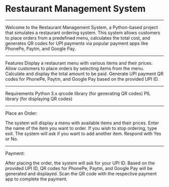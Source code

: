 <h1>Restaurant Management System</h1>
<hr> 
Welcome to the Restaurant Management System, a Python-based project that simulates a restaurant ordering system. This system allows customers to place orders from a predefined menu, calculates the total cost, and generates QR codes for UPI payments via popular payment apps like PhonePe, Paytm, and Google Pay.

<hr>
Features
Display a restaurant menu with various items and their prices.
Allow customers to place orders by selecting items from the menu.
Calculate and display the total amount to be paid.
Generate UPI payment QR codes for PhonePe, Paytm, and Google Pay based on the provided UPI ID.
<hr>
Requirements
Python 3.x
qrcode library (for generating QR codes)
PIL library (for displaying QR codes)

<hr>
Place an Order:

The system will display a menu with available items and their prices.
Enter the name of the item you want to order. If you wish to stop ordering, type exit.
The system will ask if you want to add another item. Respond with Yes or No.
<hr>
Payment:

After placing the order, the system will ask for your UPI ID.
Based on the provided UPI ID, QR codes for PhonePe, Paytm, and Google Pay will be generated and displayed.
Scan the QR code with the respective payment app to complete the payment.

